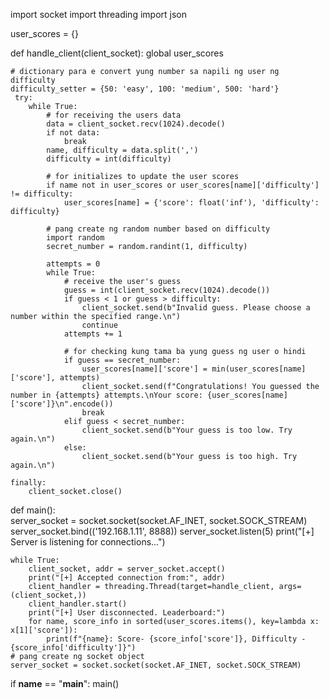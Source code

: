 import socket 
import threading
import json


user_scores = {}

def handle_client(client_socket):
    global user_scores
    
    # dictionary para e convert yung number sa napili ng user ng difficulty
    difficulty_setter = {50: 'easy', 100: 'medium', 500: 'hard'}
     try:
        while True:
            # for receiving the users data
            data = client_socket.recv(1024).decode()
            if not data:
                break
            name, difficulty = data.split(',')
            difficulty = int(difficulty)
            
            # for initializes to update the user scores
            if name not in user_scores or user_scores[name]['difficulty'] != difficulty:
                user_scores[name] = {'score': float('inf'), 'difficulty': difficulty}
            
            # pang create ng random number based on difficulty
            import random
            secret_number = random.randint(1, difficulty)
            
            attempts = 0
            while True:
                # receive the user's guess
                guess = int(client_socket.recv(1024).decode())
                if guess < 1 or guess > difficulty:
                    client_socket.send(b"Invalid guess. Please choose a number within the specified range.\n")
                    continue
                attempts += 1
                
                # for checking kung tama ba yung guess ng user o hindi
                if guess == secret_number:
                    user_scores[name]['score'] = min(user_scores[name]['score'], attempts)
                    client_socket.send(f"Congratulations! You guessed the number in {attempts} attempts.\nYour score: {user_scores[name]['score']}\n".encode())
                    break
                elif guess < secret_number:
                    client_socket.send(b"Your guess is too low. Try again.\n")
                else:
                    client_socket.send(b"Your guess is too high. Try again.\n") 
           
    finally:
        client_socket.close()
def main():  
    server_socket = socket.socket(socket.AF_INET, socket.SOCK_STREAM)
    server_socket.bind(('192.168.1.11', 8888))
    server_socket.listen(5)
    print("[+] Server is listening for connections...")
    
    while True:
        client_socket, addr = server_socket.accept()
        print("[+] Accepted connection from:", addr)
        client_handler = threading.Thread(target=handle_client, args=(client_socket,))
        client_handler.start()
        print("[+] User disconnected. Leaderboard:")
        for name, score_info in sorted(user_scores.items(), key=lambda x: x[1]['score']):
            print(f"{name}: Score- {score_info['score']}, Difficulty - {score_info['difficulty']}")
    # pang create ng socket object
    server_socket = socket.socket(socket.AF_INET, socket.SOCK_STREAM)
    
if __name__ == "__main__":
    main()
